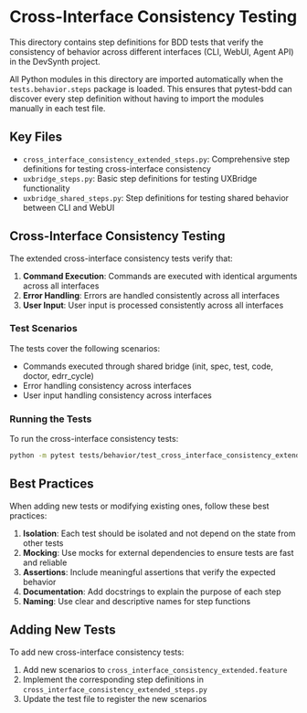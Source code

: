 # Cross-Interface Consistency Testing

This directory contains step definitions for BDD tests that verify the consistency of behavior across different interfaces (CLI, WebUI, Agent API) in the DevSynth project.

All Python modules in this directory are imported automatically when the
``tests.behavior.steps`` package is loaded.  This ensures that pytest-bdd can
discover every step definition without having to import the modules manually in
each test file.

## Key Files

- `cross_interface_consistency_extended_steps.py`: Comprehensive step definitions for testing cross-interface consistency
- `uxbridge_steps.py`: Basic step definitions for testing UXBridge functionality
- `uxbridge_shared_steps.py`: Step definitions for testing shared behavior between CLI and WebUI

## Cross-Interface Consistency Testing

The extended cross-interface consistency tests verify that:

1. **Command Execution**: Commands are executed with identical arguments across all interfaces
2. **Error Handling**: Errors are handled consistently across all interfaces
3. **User Input**: User input is processed consistently across all interfaces

### Test Scenarios

The tests cover the following scenarios:

- Commands executed through shared bridge (init, spec, test, code, doctor, edrr_cycle)
- Error handling consistency across interfaces
- User input handling consistency across interfaces

### Running the Tests

To run the cross-interface consistency tests:

```bash
python -m pytest tests/behavior/test_cross_interface_consistency_extended.py -v
```

## Best Practices

When adding new tests or modifying existing ones, follow these best practices:

1. **Isolation**: Each test should be isolated and not depend on the state from other tests
2. **Mocking**: Use mocks for external dependencies to ensure tests are fast and reliable
3. **Assertions**: Include meaningful assertions that verify the expected behavior
4. **Documentation**: Add docstrings to explain the purpose of each step
5. **Naming**: Use clear and descriptive names for step functions

## Adding New Tests

To add new cross-interface consistency tests:

1. Add new scenarios to `cross_interface_consistency_extended.feature`
2. Implement the corresponding step definitions in `cross_interface_consistency_extended_steps.py`
3. Update the test file to register the new scenarios
